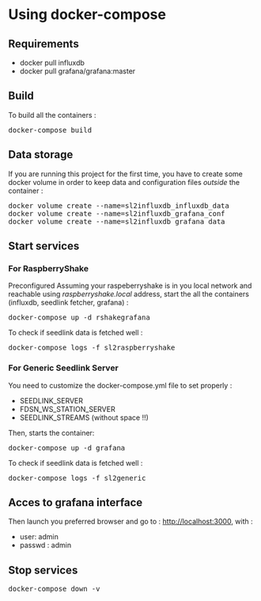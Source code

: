 # Using docker-compose

## Requirements
* docker pull influxdb
* docker pull grafana/grafana:master


## Build


To build all the containers :
<pre>docker-compose build</pre>



## Data storage
If you are running this project for the first time, you have to create
some docker volume in order to keep data and configuration files *outside* the container :

<pre>
docker volume create --name=sl2influxdb_influxdb_data
docker volume create --name=sl2influxdb_grafana_conf
docker volume create --name=sl2influxdb_grafana_data
</pre>


## Start services

### For RaspberryShake
Preconfigured
Assuming your raspeberryshake is in you local network and
reachable using *raspberryshake.local* address, start the all the containers (influxdb, seedlink fetcher, grafana) :

<pre>
docker-compose up -d rshakegrafana
</pre>



To check if seedlink data is fetched well :
<pre>
docker-compose logs -f sl2raspberryshake
</pre>

### For Generic Seedlink Server
You need to customize the docker-compose.yml file to set properly :

* SEEDLINK_SERVER
* FDSN\_WS\_STATION_SERVER
* SEEDLINK_STREAMS (without space !!)

Then, starts the container:
<pre>docker-compose up -d grafana</pre>

To check if seedlink data is fetched well :
<pre>
docker-compose logs -f sl2generic
</pre>

## Acces to grafana interface
Then launch you preferred browser and go to : [http://localhost:3000](http://localhost:3000), with :

* user: admin
* passwd : admin

## Stop services
<pre>docker-compose down -v</pre>
